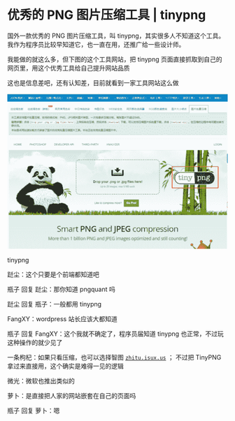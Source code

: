 # 优秀的 PNG 图片压缩工具 | tinypng

国外一款优秀的 PNG 图片压缩工具，叫 tinypng，其实很多人不知道这个工具。我作为程序员比较早知道它，也一直在用，还推广给一些设计师。

我能做的就这么多，但下图的这个工具网站，把 tinypng 页面直接抓取到自己的网页里，用这个优秀工具给自己提升网站品质

这也是信息差吧，还有认知差，目前就看到一家工具网站这么做

![](img/7dc8a84c651aa17f233238f6aaa61a09.jpg)

tinypng

跹尘：这个只要是个前端都知道吧

瓶子 回复 跹尘：那你知道 pngquant 吗

跹尘 回复 瓶子：一般都用 tinypng

FangXY：wordpress 站长应该大都知道

瓶子 回复 FangXY：这个我就不确定了，程序员届知道 tinypng 也正常，不过玩这种操作的就少见了

一条枸杞：如果只看压缩，也可以选择智图 [`zhitu.isux.us`](https://zhitu.isux.us/) ； 不过把 TinyPNG 拿过来直接用，这个确实是难得一见的逻辑

微光：微软也推出类似的

萝卜：是直接把人家的网站嵌套在自己的页面吗

瓶子 回复 萝卜：嗯